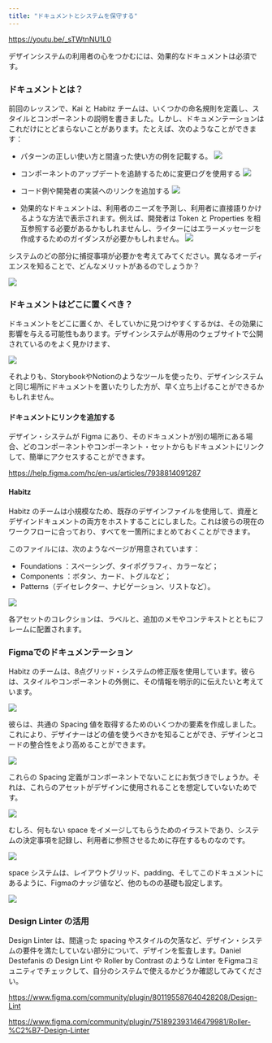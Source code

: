 ```yaml
---
title: "ドキュメントとシステムを保守する"
---
```


https://youtu.be/_sTWtnNU1L0

デザインシステムの利用者の心をつかむには、効果的なドキュメントは必須です。

### ドキュメントとは？
前回のレッスンで、Kai と Habitz チームは、いくつかの命名規則を定義し、スタイルとコンポーネントの説明を書きました。しかし、ドキュメンテーションはこれだけにとどまらないことがあります。たとえば、次のようなことができます：

- パターンの正しい使い方と間違った使い方の例を記載する。
  ![](https://storage.googleapis.com/zenn-user-upload/19b986583fcf-20230614.png)

- コンポーネントのアップデートを追跡するために変更ログを使用する
  ![](https://storage.googleapis.com/zenn-user-upload/2b0e6e2e487a-20230614.png)

- コード例や開発者の実装へのリンクを追加する
  ![](https://storage.googleapis.com/zenn-user-upload/eeb6fc2070ca-20230614.png)

- 効果的なドキュメントは、利用者のニーズを予測し、利用者に直接語りかけるような方法で表示されます。例えば、開発者は Token と Properties を相互参照する必要があるかもしれませんし、ライターにはエラーメッセージを作成するためのガイダンスが必要かもしれません。
  ![](https://storage.googleapis.com/zenn-user-upload/94577bcae74f-20230614.png)

システムのどの部分に捕捉事項が必要かを考えてみてください。異なるオーディエンスを知ることで、どんなメリットがあるのでしょうか？

![](https://storage.googleapis.com/zenn-user-upload/7cbb1ad8eae2-20230614.png)

### ドキュメントはどこに置くべき？
ドキュメントをどこに置くか、そしていかに見つけやすくするかは、その効果に影響を与える可能性もあります。デザインシステムが専用のウェブサイトで公開されているのをよく見かけます、

![](https://storage.googleapis.com/zenn-user-upload/649b41cd7cd4-20230614.png)

それよりも、StorybookやNotionのようなツールを使ったり、デザインシステムと同じ場所にドキュメントを置いたりした方が、早く立ち上げることができるかもしれません。

#### ドキュメントにリンクを追加する
デザイン・システムが Figma にあり、そのドキュメントが別の場所にある場合、どのコンポーネントやコンポーネント・セットからもドキュメントにリンクして、簡単にアクセスすることができます。

https://help.figma.com/hc/en-us/articles/7938814091287

#### Habitz
Habitz のチームは小規模なため、既存のデザインファイルを使用して、資産とデザインドキュメントの両方をホストすることにしました。これは彼らの現在のワークフローに合っており、すべてを一箇所にまとめておくことができます。

このファイルには、次のようなページが用意されています：
- Foundations ：スペーシング、タイポグラフィ、カラーなど；
- Components ：ボタン、カード、トグルなど；
- Patterns（デイセレクター、ナビゲーション、リストなど）。

![](https://storage.googleapis.com/zenn-user-upload/0f13bee43d2b-20230614.png)

各アセットのコレクションは、ラベルと、追加のメモやコンテキストとともにフレームに配置されます。

### Figmaでのドキュメンテーション
Habitz のチームは、8点グリッド・システムの修正版を使用しています。彼らは、スタイルやコンポーネントの外側に、その情報を明示的に伝えたいと考えています。

![](https://storage.googleapis.com/zenn-user-upload/904d88051173-20230614.png)

彼らは、共通の Spacing 値を取得するためのいくつかの要素を作成しました。これにより、デザイナーはどの値を使うべきかを知ることができ、デザインとコードの整合性をより高めることができます。

![](https://storage.googleapis.com/zenn-user-upload/26d0b6c399c7-20230615.png)

これらの Spacing 定義がコンポーネントでないことにお気づきでしょうか。それは、これらのアセットがデザインに使用されることを想定していないためです。

![](https://storage.googleapis.com/zenn-user-upload/97a3776a89e1-20230615.png)

むしろ、何もない space をイメージしてもらうためのイラストであり、システムの決定事項を記録し、利用者に参照させるために存在するものなのです。

![](https://storage.googleapis.com/zenn-user-upload/6ee2960a339c-20230615.gif)

space システムは、レイアウトグリッド、padding、そしてこのドキュメントにあるように、Figmaのナッジ値など、他のものの基礎も設定します。

![](https://storage.googleapis.com/zenn-user-upload/45da4f47ce0a-20230615.png)

### Design Linter の活用
Design Linter は、間違った spacing やスタイルの欠落など、デザイン・システムの要件を満たしていない部分について、デザインを監査します。Daniel Destefanis の Design Lint や Roller by Contrast のような Linter をFigmaコミュニティでチェックして、自分のシステムで使えるかどうか確認してみてください。

https://www.figma.com/community/plugin/801195587640428208/Design-Lint

https://www.figma.com/community/plugin/751892393146479981/Roller-%C2%B7-Design-Linter
